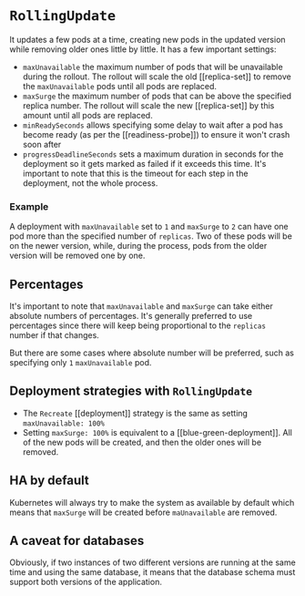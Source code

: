 # `RollingUpdate`
It updates a few pods at a time, creating new pods in the updated version while removing older ones little by little. It has a few important settings:

* `maxUnavailable` the maximum number of pods that will be unavailable during the rollout. The rollout will scale the old [[replica-set]] to remove the `maxUnavailable` pods until all pods are replaced.
* `maxSurge` the maximum number of pods that can be above the specified replica number. The rollout will scale the new [[replica-set]] by this amount until all pods are replaced.
* `minReadySeconds` allows specifying some delay to wait after a pod has become ready (as per the [[readiness-probe]]) to ensure it won't crash soon after
* `progressDeadlineSeconds` sets a maximum duration in seconds for the deployment so it gets marked as failed if it exceeds this time. It's important to note that this is the timeout for each step in the deployment, not the whole process.

### Example
A deployment with `maxUnavailable` set to `1` and `maxSurge` to `2` can have one pod more than the specified number of `replicas`. Two of these pods will be on the newer version, while, during the process, pods from the older version will be removed one by one.

## Percentages
It's important to note that `maxUnavailable` and `maxSurge` can take either absolute numbers of percentages. It's generally preferred to use percentages since there will keep being proportional to the `replicas` number if that changes.

But there are some cases where absolute number will be preferred, such as specifying only `1` `maxUnavailable` pod.

## Deployment strategies with `RollingUpdate`
* The `Recreate` [[deployment]] strategy is the same as setting `maxUnavailable: 100%`
* Setting `maxSurge: 100%` is equivalent to a [[blue-green-deployment]]. All of the new pods will be created, and then the older ones will be removed.

## HA by default
Kubernetes will always try to make the system as available by default which means that `maxSurge` will be created before `maUnavailable` are removed.

## A caveat for databases
Obviously, if two instances of two different versions are running at the same time and using the same database, it means that the database schema must support both versions of the application.
